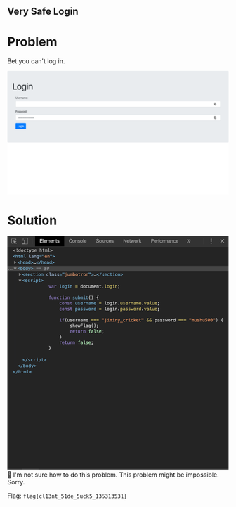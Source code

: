 ## Very Safe Login
# Problem
Bet you can't log in.

![Webpage](./images/webpage.png)

# Solution
![Not the solution](./images/notsoln.png)
:thinking: I'm not sure how to do this problem. This problem might be impossible. Sorry.

Flag: `flag{cl13nt_51de_5uck5_135313531}`